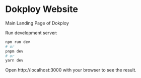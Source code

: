 # Dokploy Website

Main Landing Page of Dokploy

Run development server:

```bash
npm run dev
# or
pnpm dev
# or
yarn dev
```

Open http://localhost:3000 with your browser to see the result.
